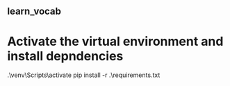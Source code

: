 ## learn_vocab

# Activate the virtual environment and install depndencies
.\venv\Scripts\activate
pip install -r .\requirements.txt